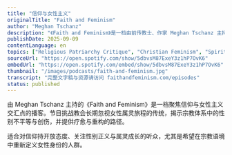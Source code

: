 ```yaml
---
title: "信仰与女性主义"
originalTitle: "Faith and Feminism"
author: "Meghan Tschanz"
description: "《Faith and Feminism》是一档由前传教士、作家 Meghan Tschanz 主持的播客，旨在将女性主义重新带回教会语境。节目通过与专家、作家及亲密朋友的访谈，探讨信仰与性别正义之间的张力与可能性。内容涵盖宗教创伤、属灵虐待、女性属灵旅程、教会中的性别角色等议题，风格坦率而富有同理心，深受进步基督徒与女性主义者欢迎，评分高达 4.9（76 条评论）。"
publishDate: 2025-09-09
contentLanguage: en
topics: ["Religious Patriarchy Critique", "Christian Feminism", "Spiritual Feminism"]
sourceUrl: "https://open.spotify.com/show/5dbvsM87ExeY3z1hP7OvK6"
embedUrl: "https://open.spotify.com/embed/show/5dbvsM87ExeY3z1hP7OvK6"
thumbnail: "/images/podcasts/faith-and-feminism.jpg"
transcript: "完整文字稿与资源请访问 faithandfeminism.com/episodes"
status: published
---
```


由 Meghan Tschanz 主持的《Faith and Feminism》是一档聚焦信仰与女性主义交汇点的播客。节目挑战教会长期忽视女性属灵旅程的传统，揭示宗教体系中的性别不平等与创伤，并提供疗愈与重构的路径。

适合对信仰持开放态度、关注性别正义与属灵成长的听众，尤其是希望在宗教语境中重新定义女性身份的人群。
